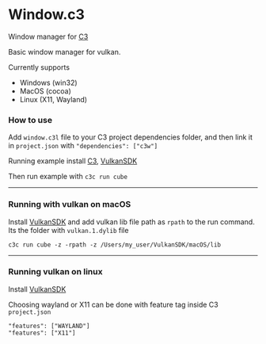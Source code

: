 # Window.c3
Window manager for [C3](https://c3-lang.org/)

Basic window manager for vulkan.

Currently supports
* Windows (win32)
* MacOS (cocoa)
* Linux (X11, Wayland)

### How to use
Add `window.c3l` file to your C3 project dependencies folder, and then link it in `project.json` 
with `"dependencies": ["c3w"]`


Running example install [C3](https://c3-lang.org/), [VulkanSDK](https://vulkan.lunarg.com/sdk/home)

Then run example with `c3c run cube`

------
### Running with vulkan on macOS

Install [VulkanSDK](https://vulkan.lunarg.com/sdk/home#mac) and add vulkan lib file path as `rpath` to the run command.
Its the folder with `vulkan.1.dylib` file
````
c3c run cube -z -rpath -z /Users/my_user/VulkanSDK/macOS/lib
````

------
### Running vulkan on linux
Install [VulkanSDK](https://vulkan.lunarg.com/sdk/home#mac)

Choosing wayland or X11 can be done with feature tag inside C3 `project.json`
```
"features": ["WAYLAND"]
"features": ["X11"]
```
